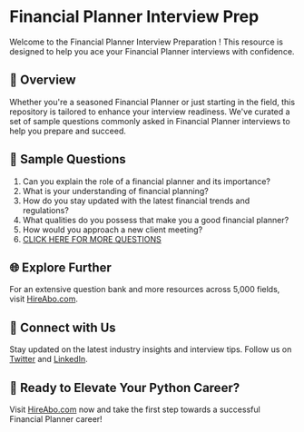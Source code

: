 # Financial Planner Interview Prep

Welcome to the Financial Planner Interview Preparation ! This resource is designed to help you ace your Financial Planner interviews with confidence.

## 🚀 Overview

Whether you're a seasoned Financial Planner or just starting in the field, this repository is tailored to enhance your interview readiness. We've curated a set of sample questions commonly asked in Financial Planner interviews to help you prepare and succeed.

## 📝 Sample Questions

1. Can you explain the role of a financial planner and its importance?
2. What is your understanding of financial planning?
3. How do you stay updated with the latest financial trends and regulations?
4. What qualities do you possess that make you a good financial planner?
5. How would you approach a new client meeting?
6. [CLICK HERE FOR MORE QUESTIONS](https://hireabo.com/job/7_4_10/Financial%20Planner)

## 🌐 Explore Further

For an extensive question bank and more resources across 5,000 fields, visit [HireAbo.com](https://www.hireabo.com).

## 📱 Connect with Us

Stay updated on the latest industry insights and interview tips. Follow us on [Twitter](https://twitter.com/hireabo) and [LinkedIn](https://www.linkedin.com/in/hire-abo-3609972a8/).

## 🚀 Ready to Elevate Your Python Career?

Visit [HireAbo.com](https://www.hireabo.com) now and take the first step towards a successful Financial Planner career!
